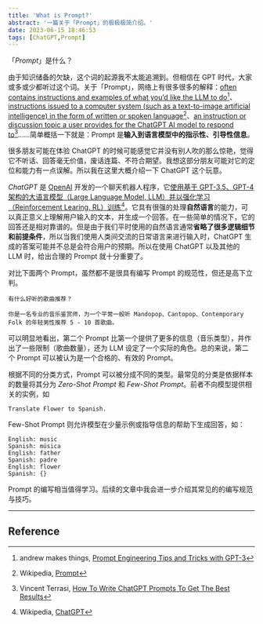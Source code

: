 ```yaml
---
title: 'What is Prompt?'
abstract: '一篇关于「Prompt」的极极极简介绍。'
date: 2023-06-15 18:46:53
tags: [ChatGPT,Prompt]
---
```


「*Prompt*」是什么？

由于知识储备的欠缺，这个词的起源我不太能追溯到。但相信在 GPT 时代，大家或多或少都听过这个词。关于「Prompt」，网络上有很多很多的解释：<u>often contains instructions and examples of what you’d like the LLM to do</u>[^1]、<u>instructions issued to a computer system (such as a text-to-image artificial intelligence) in the form of written or spoken language</u>[^2]、<u>an instruction or discussion topic a user provides for the ChatGPT AI model to respond to</u>[^3]……简单概括一下就是：Prompt 是**输入到语言模型中的指示性、引导性信息**。

很多朋友可能在体验 ChatGPT 的时候可能感觉它并没有别人吹的那么惊艳，觉得它不听话、回答毫无价值，废话连篇、不符合期望。我想这部分朋友可能对它的定位和能力有一点误解。所以我在这里大概介绍一下 ChatGPT 这个玩意。

*ChatGPT* 是 [OpenAI](https://openai.com) 开发的一个聊天机器人程序，它<u>使用基于 GPT-3.5、GPT-4 架构的大语言模型（Large Language Model, LLM）并以强化学习（Reinforcement Learing, RL）训练</u>[^4]。它具有很强的处理**自然语言**的能力，可以真正意义上理解用户输入的文本，并生成一个回答。在一些简单的情况下，它的回答还是相对靠谱的。但是由于我们平时使用的自然语言通常**省略了很多逻辑细节和前提条件**，所以当我们使用人类间交流的日常语言来进行输入时，ChatGPT 生成的答案可能并不总是会符合用户的预期。所以在使用 ChatGPT 以及其他的 LLM 时，给出合理的 Prompt 就十分重要了。

对比下面两个 Prompt，虽然都不是很具有编写 Prompt 的规范性，但还是高下立判。

```text
有什么好听的歌曲推荐？
```

```text
你是一名专业的音乐鉴赏师，为一个平常一般听 Mandopop、Cantopop、Contemporary Folk 的年轻男性推荐 5 - 10 首歌曲。
```

可以明显地看出，第二个 Prompt 比第一个提供了更多的信息（音乐类型），并作出了一些限制（歌曲数量），还为 LLM 设定了一个实际的角色。总的来说，第二个 Prompt 可以被认为是一个合格的、有效的 Prompt。

根据不同的分类方式，Prompt 可以被分成不同的类型。最常见的分类是依据样本的数量将其分为 *Zero-Shot Prompt* 和 *Few-Shot Prompt*。前者不向模型提供相关的实例，如 
```text
Translate Flower to Spanish.
```
Few-Shot Prompt 则允许模型在少量示例或指导信息的帮助下生成回答，如：
```text
English: music
Spanish: música
English: father
Spanish: padre
English: flower
Spanish: {}
```

Prompt 的编写相当值得学习。后续的文章中我会进一步介绍其常见的的编写规范与技巧。

---

## Reference

[^1]: andrew makes things, [Prompt Engineering Tips and Tricks with GPT-3](https://blog.andrewcantino.com/blog/2021/04/21/prompt-engineering-tips-and-tricks/)
[^2]: Wikipedia, [Prompt](https://en.wikipedia.org/wiki/Prompt)
[^3]: Vincent Terrasi, [How To Write ChatGPT Prompts To Get The Best Results](https://www.searchenginejournal.com/how-to-write-chatgpt-prompts/479324/#close)
[^4]: Wikipedia, [ChatGPT](https://zh.wikipedia.org/wiki/ChatGPT)
